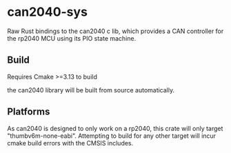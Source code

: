 # can2040-sys

Raw Rust bindings to the can2040 c lib, which provides a CAN controller for the rp2040 MCU using its PIO state machine.

## Build

Requires Cmake >=3.13 to build

the can2040 library will be built from source automatically.

## Platforms

As can2040 is designed to only work on a rp2040, this 
crate will only target "thumbv6m-none-eabi". Attempting to build
for any other target will incur cmake build errors with the CMSIS includes.